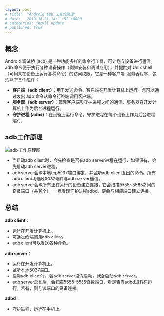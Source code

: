 ```yaml
---
layout: post
# title:  "Android adb 工具的原理"
# date:   2019-10-21 14:11:52 +0800
# categories: jekyll update
# published: true
---
```


## 概念

Android 调试桥 (adb) 是一种功能多样的命令行工具，可让您与设备进行通信。adb 命令便于执行各种设备操作（例如安装和调试应用），并提供对 Unix shell（可用来在设备上运行各种命令）的访问权限。它是一种客户端-服务器程序，包括以下三个组件：

- **客户端（adb client）**：用于发送命令。客户端在开发计算机上运行。您可以通过发出 adb 命令从命令行终端调用客户端。
- **服务器（adb server）**：管理客户端和守护进程之间的通信。服务器在开发计算机上作为后台进程运行。
- **守护进程 (adbd)**：在设备上运行命令。守护进程在每个设备上作为后台进程运行。

## adb工作原理

![adb 工作原理图][adb_work]

- 当启动adb client时，会先检查是否有adb server进程在运行，如果没有，会先启动adb server进程。
- adb server会与本地tcp5037端口绑定，并监听adb client发出的命令。所有adb client均通过5037端口与adb server通信。
- adb server会与所有正在运行的设备建立连接，它会扫描5555~5585之间的奇数端口（共16个），一旦发现守护进程adbd，便会与相应端口建立连接。

## 总结

**adb client**：
- 运行在开发计算机上。
- 可通过终端调用adb client。
- adb client可以发送各种命令。

**adb server**：
- 运行在开发计算机上。
- 监听本地5037端口。
- 启动adb client时，若adb server没有启动，就会启动adb server。
- adb server启动后，会扫描5555-5585奇数端口，看是否有adbd进程在运行，若有，则与该端口的设备连接。

**adbd**：
- 守护进程，运行在手机上。

[adb_work]:{{site.url}}/pics/adbd_client_server.png
